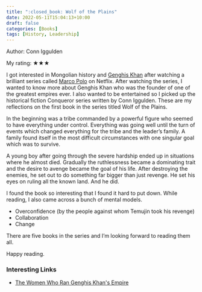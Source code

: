 ```yaml
---
title: ":closed_book: Wolf of the Plains"
date: 2022-05-11T15:04:13+10:00
draft: false
categories: [Books]
tags: [History, Leadership]
---
```


Author: Conn Iggulden

My rating: ★★★

I got interested in Mongolian history and [Genghis Khan](https://en.wikipedia.org/wiki/Genghis_Khan) after watching a brilliant series called [Marco Polo](<https://en.wikipedia.org/wiki/Marco_Polo_(TV_series)>) on Netflix. After watching the series, I wanted to know more about Genghis Khan who was the founder of one of the greatest empires ever. I also wanted to be entertained so I picked up the historical fiction Conqueror series written by Conn Iggulden. These are my reflections on the first book in the series titled Wolf of the Plains.

In the beginning was a tribe commanded by a powerful figure who seemed to have everything under control. Everything was going well until the turn of events which changed everything for the tribe and the leader’s family. A family found itself in the most difficult circumstances with one singular goal which was to survive.

A young boy after going through the severe hardship ended up in situations where he almost died. Gradually the ruthlessness became a dominating trait and the desire to avenge became the goal of his life. After destroying the enemies, he set out to do something far bigger than just revenge. He set his eyes on ruling all the known land. And he did.

I found the book so interesting that I found it hard to put down. While reading, I also came across a bunch of mental models.

- Overconfidence (by the people against whom Temujin took his revenge)
- Collaboration
- Change

There are five books in the series and I’m looking forward to reading them all.

Happy reading.

### Interesting Links

- [The Women Who Ran Genghis Khan's Empire](https://www.atlasobscura.com/articles/mongol-empire-women)
